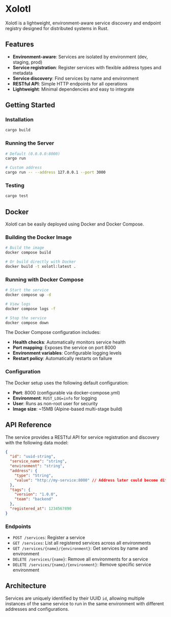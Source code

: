 # Xolotl
Xolotl is a lightweight, environment-aware service discovery and endpoint registry designed for distributed systems in Rust.

## Features
- **Environment-aware**: Services are isolated by environment (dev, staging, prod)
- **Service registration**: Register services with flexible address types and metadata
- **Service discovery**: Find services by name and environment
- **RESTful API**: Simple HTTP endpoints for all operations
- **Lightweight**: Minimal dependencies and easy to integrate

## Getting Started

### Installation
```bash
cargo build
```

### Running the Server
```bash
# Default (0.0.0.0:8000)
cargo run

# Custom address
cargo run -- --address 127.0.0.1 --port 3000
```

### Testing
```bash
cargo test
```

## Docker

Xolotl can be easily deployed using Docker and Docker Compose.

### Building the Docker Image
```bash
# Build the image
docker compose build

# Or build directly with Docker
docker build -t xolotl:latest .
```

### Running with Docker Compose
```bash
# Start the service
docker compose up -d

# View logs
docker compose logs -f

# Stop the service
docker compose down
```

The Docker Compose configuration includes:
- **Health checks**: Automatically monitors service health
- **Port mapping**: Exposes the service on port 8000
- **Environment variables**: Configurable logging levels
- **Restart policy**: Automatically restarts on failure

### Configuration
The Docker setup uses the following default configuration:
- **Port**: 8000 (configurable via docker-compose.yml)
- **Environment**: `RUST_LOG=info` for logging
- **User**: Runs as non-root user for security
- **Image size**: ~15MB (Alpine-based multi-stage build)

## API Reference

The service provides a RESTful API for service registration and discovery with the following data model:

```json
{
  "id": "uuid-string",
  "service_name": "string",
  "environment": "string", 
  "address": {
    "type": "String",
    "value": "http://my-service:8000" // Address later could become different types like `http`, `grpc`, etc.
  },
  "tags": {
    "version": "1.0.0",
    "team": "backend"
  },
  "registered_at": 1234567890
}
```

### Endpoints
- `POST /services`: Register a service
- `GET /services`: List all registered services across all environments
- `GET /services/{name}/{environment}`: Get services by name and environment
- `DELETE /services/{name}`: Remove all environments for a service
- `DELETE /services/{name}/{environment}`: Remove specific service environment

## Architecture

Services are uniquely identified by their UUID `id`, allowing multiple instances of the same service to run in the same environment with different addresses and configurations.
